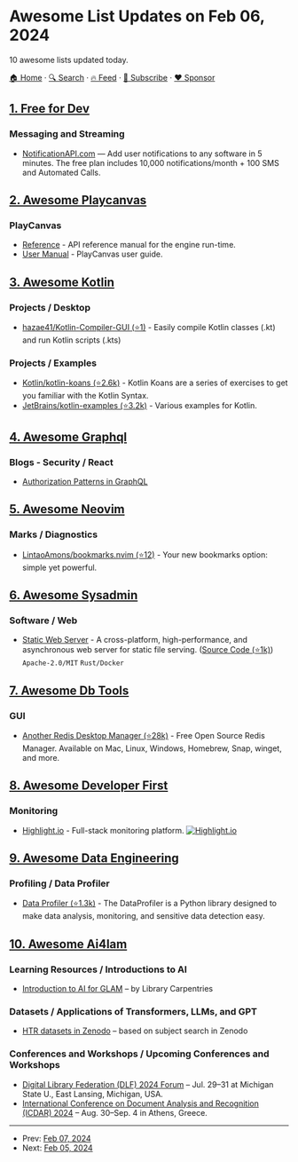 # Awesome List Updates on Feb 06, 2024

10 awesome lists updated today.

[🏠 Home](/README.md) · [🔍 Search](https://www.trackawesomelist.com/search/) · [🔥 Feed](https://www.trackawesomelist.com/rss.xml) · [📮 Subscribe](https://trackawesomelist.us17.list-manage.com/subscribe?u=d2f0117aa829c83a63ec63c2f&id=36a103854c) · [❤️  Sponsor](https://github.com/sponsors/theowenyoung)



## [1. Free for Dev](/content/ripienaar/free-for-dev/README.md)

### Messaging and Streaming

*   [NotificationAPI.com](https://www.notificationapi.com/) — Add user notifications to any software in 5 minutes. The free plan includes 10,000 notifications/month + 100 SMS and Automated Calls.

## [2. Awesome Playcanvas](/content/playcanvas/awesome-playcanvas/README.md)

### PlayCanvas

*   [Reference](https://api.playcanvas.com/) - API reference manual for the engine run-time.
*   [User Manual](https://developer.playcanvas.com/user-manual/) - PlayCanvas user guide.

## [3. Awesome Kotlin](/content/KotlinBy/awesome-kotlin/README.md)

### Projects / Desktop

*   [hazae41/Kotlin-Compiler-GUI (⭐1)](https://github.com/hazae41/Kotlin-Compiler-GUI) - Easily compile Kotlin classes (.kt) and run Kotlin scripts (.kts)

### Projects / Examples

*   [Kotlin/kotlin-koans (⭐2.6k)](https://github.com/Kotlin/kotlin-koans) - Kotlin Koans are a series of exercises to get you familiar with the Kotlin Syntax.
*   [JetBrains/kotlin-examples (⭐3.2k)](https://github.com/JetBrains/kotlin-examples) - Various examples for Kotlin.

## [4. Awesome Graphql](/content/chentsulin/awesome-graphql/README.md)

### Blogs - Security / React

*   [Authorization Patterns in GraphQL](https://www.osohq.com/post/graphql-authorization)

## [5. Awesome Neovim](/content/rockerBOO/awesome-neovim/README.md)

### Marks / Diagnostics

*   [LintaoAmons/bookmarks.nvim (⭐12)](https://github.com/LintaoAmons/bookmarks.nvim) - Your new bookmarks option: simple yet powerful.

## [6. Awesome Sysadmin](/content/awesome-foss/awesome-sysadmin/README.md)

### Software / Web

*   [Static Web Server](https://static-web-server.net/) - A cross-platform, high-performance, and asynchronous web server for static file serving. ([Source Code (⭐1k)](https://github.com/static-web-server/static-web-server)) `Apache-2.0/MIT` `Rust/Docker`

## [7. Awesome Db Tools](/content/mgramin/awesome-db-tools/README.md)

### GUI

*   [Another Redis Desktop Manager (⭐28k)](https://github.com/qishibo/AnotherRedisDesktopManager) - Free Open Source Redis Manager. Available on Mac, Linux, Windows, Homebrew, Snap, winget, and more.

## [8. Awesome Developer First](/content/agamm/awesome-developer-first/README.md)

### Monitoring

*   [Highlight.io](https://www.highlight.io/) - Full-stack monitoring platform. [![Highlight.io](https://img.shields.io/github/stars/highlight/highlight?style=flat-square\&logo=github\&labelColor=%230D1117\&color=%23161B22)](https://github.com/highlight/highlight)

## [9. Awesome Data Engineering](/content/igorbarinov/awesome-data-engineering/README.md)

### Profiling / Data Profiler

*   [Data Profiler (⭐1.3k)](https://github.com/capitalone/dataprofiler) - The DataProfiler is a Python library designed to make data analysis, monitoring, and sensitive data detection easy.

## [10. Awesome Ai4lam](/content/AI4LAM/awesome-ai4lam/README.md)

### Learning Resources / Introductions to AI

*   [Introduction to AI for GLAM](https://carpentries-incubator.github.io/machine-learning-librarians-archivists/) – by Library Carpentries

### Datasets / Applications of Transformers, LLMs, and GPT

*   [HTR datasets in Zenodo](https://zenodo.org/search?q=metadata.subjects.subject%3A%22handwritten%20text%20recognition%22\&l=list\&p=1\&s=10\&sort=bestmatch) – based on subject search in Zenodo

### Conferences and Workshops / Upcoming Conferences and Workshops

*   [Digital Library Federation (DLF) 2024 Forum](https://forum2024.diglib.org) – Jul. 29–31 at Michigan State U., East Lansing, Michigan, USA.
*   [International Conference on Document Analysis and Recognition (ICDAR) 2024](https://icdar2024.net) – Aug. 30–Sep. 4 in Athens, Greece.

---

- Prev: [Feb 07, 2024](/content/2024/02/07/README.md)
- Next: [Feb 05, 2024](/content/2024/02/05/README.md)